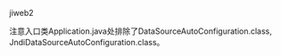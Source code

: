 jiweb2

注意入口类Application.java处排除了DataSourceAutoConfiguration.class, JndiDataSourceAutoConfiguration.class。
